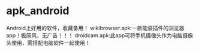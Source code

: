 # apk_android
Android上好用的软件，收藏备用！
wikibrowser.apk:一款能装插件的浏览器app！极简风，无广告！！！
droidcam.apk:此app可将手机摄像头作为电脑摄像头使用，需搭配电脑软件一起使用！
